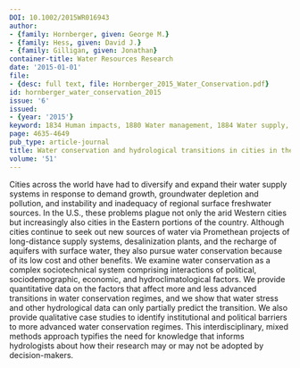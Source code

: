 ```yaml
---
DOI: 10.1002/2015WR016943
author:
- {family: Hornberger, given: George M.}
- {family: Hess, given: David J.}
- {family: Gilligan, given: Jonathan}
container-title: Water Resources Research
date: '2015-01-01'
file:
- {desc: full text, file: Hornberger_2015_Water_Conservation.pdf}
id: hornberger_water_conservation_2015
issue: '6'
issued:
- {year: '2015'}
keyword: 1834 Human impacts, 1880 Water management, 1884 Water supply, water conservation
page: 4635-4649
pub_type: article-journal
title: Water conservation and hydrological transitions in cities in the United States
volume: '51'
---
```

Cities across the world have had to diversify and expand their water supply systems in response to demand growth, groundwater depletion and pollution, and instability and inadequacy of regional surface freshwater sources. In the U.S., these problems plague not only the arid Western cities but increasingly also cities in the Eastern portions of the country. Although cities continue to seek out new sources of water via Promethean projects of long-distance supply systems, desalinization plants, and the recharge of aquifers with surface water, they also pursue water conservation because of its low cost and other benefits. We examine water conservation as a complex sociotechnical system comprising interactions of political, sociodemographic, economic, and hydroclimatological factors. We provide quantitative data on the factors that affect more and less advanced transitions in water conservation regimes, and we show that water stress and other hydrological data can only partially predict the transition. We also provide qualitative case studies to identify institutional and political barriers to more advanced water conservation regimes. This interdisciplinary, mixed methods approach typifies the need for knowledge that informs hydrologists about how their research may or may not be adopted by decision-makers.
